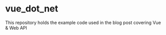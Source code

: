 # vue_dot_net
This repository holds the example code used in the blog post covering Vue &amp; Web API
